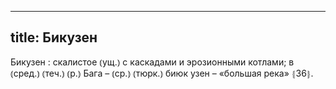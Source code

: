 
---
title: Бикузен
---
Бикузен
: скалистое ⦅ущ.⦆ с каскадами и эрозионными котлами; в ⦅сред.⦆ ⦅теч.⦆ ⦅р.⦆ Бага – ⦅ср.⦆ ⦅тюрк.⦆ биюк узен – «большая река» ⦃З6⦄.
